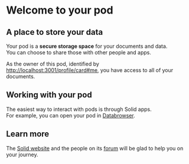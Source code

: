 # Welcome to your pod

## A place to store your data
Your pod is a **secure storage space** for your documents and data.
<br>
You can choose to share those with other people and apps.

As the owner of this pod,
identified by <a href="http://localhost:3001/profile/card#me">http://localhost:3001/profile/card#me</a>,
you have access to all of your documents.

## Working with your pod
The easiest way to interact with pods
is through Solid apps.
<br>
For example,
you can open your pod in [Databrowser](https://solidos.github.io/mashlib/dist/browse.html?uri=http://localhost:3001/).

## Learn more
The [Solid website](https://solidproject.org/)
and the people on its [forum](https://forum.solidproject.org/)
will be glad to help you on your journey.
